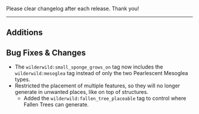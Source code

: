 Please clear changelog after each release.
Thank you!

-----------------
Additions
---

Bug Fixes & Changes
---

  - The `wilderwild:small_sponge_grows_on` tag now includes the `wilderwild:mesoglea` tag instead of only the two Pearlescent Mesoglea types.
  - Restricted the placement of multiple features, so they will no longer generate in unwanted places, like on top of structures.
    - Added the `wilderwild:fallen_tree_placeable` tag to control where Fallen Trees can generate.
